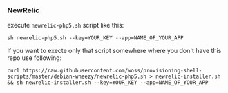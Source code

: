 
### NewRelic

execute `newrelic-php5.sh` script like this:

    sh newrelic-php5.sh --key=YOUR_KEY --app=NAME_OF_YOUR_APP

If you want to execte only that script somewhere where you don't have this repo use following:

    curl https://raw.githubusercontent.com/woss/provisioning-shell-scripts/master/debian-wheezy/newrelic-php5.sh > newrelic-installer.sh && sh newrelic-installer.sh --key=YOUR_KEY --app=NAME_OF_YOUR_APP
